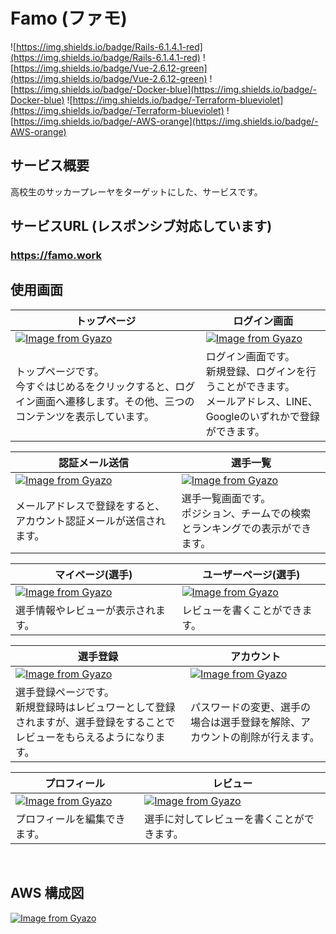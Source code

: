 # Famo (ファモ)
![https://img.shields.io/badge/Rails-6.1.4.1-red](https://img.shields.io/badge/Rails-6.1.4.1-red)
![https://img.shields.io/badge/Vue-2.6.12-green](https://img.shields.io/badge/Vue-2.6.12-green)
![https://img.shields.io/badge/-Docker-blue](https://img.shields.io/badge/-Docker-blue)
![https://img.shields.io/badge/-Terraform-blueviolet](https://img.shields.io/badge/-Terraform-blueviolet)
![https://img.shields.io/badge/-AWS-orange](https://img.shields.io/badge/-AWS-orange)
<br>

## サービス概要
高校生のサッカープレーヤをターゲットにした、サービスです。
<br>

## サービスURL (レスポンシブ対応しています)
### **https://famo.work** 

## 使用画面
| トップページ | ログイン画面 |
| --- | --- |
| [![Image from Gyazo](https://i.gyazo.com/4ab87f9790e682e0551acfc7b0633b3b.png)](https://gyazo.com/4ab87f9790e682e0551acfc7b0633b3b) | [![Image from Gyazo](https://i.gyazo.com/9bd245f6d3d64ffd8a19abfae7e1156c.png)](https://gyazo.com/9bd245f6d3d64ffd8a19abfae7e1156c) |
|トップページです。<br>今すぐはじめるをクリックすると、ログイン画面へ遷移します。その他、三つのコンテンツを表示しています。| ログイン画面です。<br>新規登録、ログインを行うことができます。<br>メールアドレス、LINE、Googleのいずれかで登録ができます。 |

| 認証メール送信 | 選手一覧 |
| --- | --- |
| [![Image from Gyazo](https://i.gyazo.com/7543e7b6e5cbea0944be6a6366f9c761.png)](https://gyazo.com/7543e7b6e5cbea0944be6a6366f9c761) | [![Image from Gyazo](https://i.gyazo.com/930cd56fafc514c0905adfd165169f25.png)](https://gyazo.com/930cd56fafc514c0905adfd165169f25) |
| メールアドレスで登録をすると、アカウント認証メールが送信されます。 | 選手一覧画面です。<br>ポジション、チームでの検索とランキングでの表示ができます。 |


| マイページ(選手) | ユーザーページ(選手) |
| --- | --- |
| [![Image from Gyazo](https://i.gyazo.com/9b1994c377f916b581319940d4a5ba3e.png)](https://gyazo.com/9b1994c377f916b581319940d4a5ba3e) | [![Image from Gyazo](https://i.gyazo.com/9b913daa957a6af2e5373373504822d7.png)](https://gyazo.com/9b913daa957a6af2e5373373504822d7) |
| 選手情報やレビューが表示されます。 | レビューを書くことができます。 |


| 選手登録 | アカウント |
| --- | --- |
| [![Image from Gyazo](https://i.gyazo.com/5a380a2d826df3302489a92e5e2e2d09.png)](https://gyazo.com/5a380a2d826df3302489a92e5e2e2d09) | [![Image from Gyazo](https://i.gyazo.com/87927d9af76f2acaa3b3e38e40c82560.png)](https://gyazo.com/87927d9af76f2acaa3b3e38e40c82560) |
| 選手登録ページです。<br>新規登録時はレビュワーとして登録されますが、選手登録をすることでレビューをもらえるようになります。 | パスワードの変更、選手の場合は選手登録を解除、アカウントの削除が行えます。 |

| プロフィール | レビュー |
| --- | --- |
| [![Image from Gyazo](https://i.gyazo.com/db1d82f33e0738d4d77f38ab081645b4.png)](https://gyazo.com/db1d82f33e0738d4d77f38ab081645b4) | [![Image from Gyazo](https://i.gyazo.com/aa8c720474e14bf0554d607dda3f2978.png)](https://gyazo.com/aa8c720474e14bf0554d607dda3f2978) | 
| プロフィールを編集できます。 | 選手に対してレビューを書くことができます。 |
<br>

## AWS 構成図
[![Image from Gyazo](https://i.gyazo.com/a865d472f2401d6fe5d51e5d1a107f94.png)](https://gyazo.com/a865d472f2401d6fe5d51e5d1a107f94)
